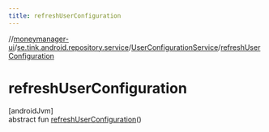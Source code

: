 ```yaml
---
title: refreshUserConfiguration
---
```

//[moneymanager-ui](../../../index.html)/[se.tink.android.repository.service](../index.html)/[UserConfigurationService](index.html)/[refreshUserConfiguration](refresh-user-configuration.html)



# refreshUserConfiguration



[androidJvm]\
abstract fun [refreshUserConfiguration](refresh-user-configuration.html)()




